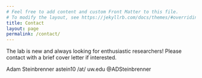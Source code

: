 ```yaml
---
# Feel free to add content and custom Front Matter to this file.
# To modify the layout, see https://jekyllrb.com/docs/themes/#overriding-theme-defaults
title: Contact
layout: page
permalink: /contact/
---
```


The lab is new and always looking for enthusiastic researchers!  Please contact with a brief cover letter if interested.

Adam Steinbrenner
astein10 /at/ uw.edu
@ADSteinbrenner